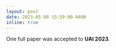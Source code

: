 ```yaml
---
layout: post
date: 2023-05-08 15:59:00-0400
inline: true
---
```


One full paper was accepted to **UAI 2023**. 
